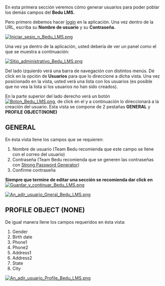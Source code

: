 En esta primera sección veremos cómo generar usuarios para poder poblar los demás campos del **Bedu LMS.**

Pero primero debemos hacer [login](https://pwa.bedu.org/admin/login/?next=/admin/) en la aplicación. Una vez dentro de la URL, escriba su **Nombre de usuario** y su **Contraseña.**

[![Iniciar_sesio_n_Bedu_LMS.png](https://s33.postimg.cc/pvylx5dan/Iniciar_sesio_n_Bedu_LMS.png)](https://postimg.cc/image/5btrynxjf/)

Una vez ya dentro de la aplicación, usted debería de ver un panel como el que se muestra a continuación:

[![Sitio_administrativo_Bedu_LMS.png](https://s33.postimg.cc/x1qcz7ou7/Sitio_administrativo_Bedu_LMS.png)](https://postimg.cc/image/d74bd39mj/)

Del lado izquierdo verá una barra de navegación con distintos menús. Dé click en la opción de **Usuarios** para que lo direccione a dicha vista. Una vez posicionado en la vista, usted verá una lista con los usuarios (es posible que no vea la lista si los usuarios no han sido creados).

En la parte superior del lado derecho verá un botón [![Boton_Bedu_LMS.png](https://s33.postimg.cc/80rsgdy6n/Boton_Bedu_LMS.png)](https://postimg.cc/image/cmnwoqjpn/), de click en el y a continuación lo direccionará a la creación del usuario. Esta vista se compone de 2 pestañas **GENERAL** y **PROFILE OBJECT(NONE)**

## GENERAL

En ésta vista llene los campos que se requieren:

1. Nombre de usuario (Team Bedu recomienda que este campo se llene con el correo del usuario)
2. Contraseña (Team Bedu recomienda que se generen las contraseñas con [Strong Password Generator](https://strongpasswordgenerator.com/))
3. Confirme contraseña

**Siempre que termine de editar una sección se recomienda dar click en** [![Guardar_y_continuar_Bedu_LMS.png](https://s33.postimg.cc/ar5pr3mrj/Guardar_y_continuar_Bedu_LMS.png)](https://postimg.cc/image/xsmawumez/)

[![An_adir_usuario_Gneral_Bedu_LMS.png](https://s33.postimg.cc/pbmslohnj/An_adir_usuario_Gneral_Bedu_LMS.png)](https://postimg.cc/image/rsyjsy1jv/)

## PROFILE OBJECT (NONE)

De igual manera llene los campos requeridos en ésta vista:

1. Gender 
2. Birth date
3. Phone1
4. Phone2
5. Address1
6. Address2
5. State
6. City

[![An_adir_usuario_Profile_Bedu_LMS.png](https://s33.postimg.cc/3rrnrp4sv/An_adir_usuario_Profile_Bedu_LMS.png)](https://postimg.cc/image/tak04pocr/)